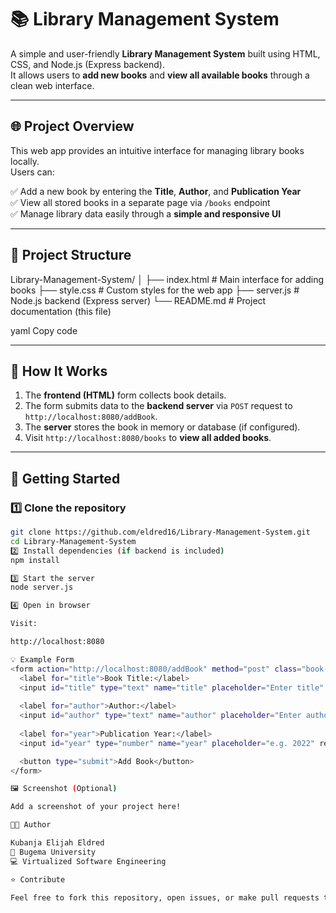 # 📚 Library Management System

A simple and user-friendly **Library Management System** built using HTML, CSS, and Node.js (Express backend).  
It allows users to **add new books** and **view all available books** through a clean web interface.

---

## 🌐 Project Overview

This web app provides an intuitive interface for managing library books locally.  
Users can:

✅ Add a new book by entering the **Title**, **Author**, and **Publication Year**  
✅ View all stored books in a separate page via `/books` endpoint  
✅ Manage library data easily through a **simple and responsive UI**

---

## 🧩 Project Structure

Library-Management-System/
│
├── index.html # Main interface for adding books
├── style.css # Custom styles for the web app
├── server.js # Node.js backend (Express server)
└── README.md # Project documentation (this file)

yaml
Copy code

---

## 🧠 How It Works

1. The **frontend (HTML)** form collects book details.
2. The form submits data to the **backend server** via `POST` request to `http://localhost:8080/addBook`.
3. The **server** stores the book in memory or database (if configured).
4. Visit `http://localhost:8080/books` to **view all added books**.

---

## 🚀 Getting Started

### 1️⃣ Clone the repository
```bash
git clone https://github.com/eldred16/Library-Management-System.git
cd Library-Management-System
2️⃣ Install dependencies (if backend is included)
npm install

3️⃣ Start the server
node server.js

4️⃣ Open in browser

Visit:

http://localhost:8080

💡 Example Form
<form action="http://localhost:8080/addBook" method="post" class="book-form">
  <label for="title">Book Title:</label>
  <input id="title" type="text" name="title" placeholder="Enter title" required>
  
  <label for="author">Author:</label>
  <input id="author" type="text" name="author" placeholder="Enter author name" required>
  
  <label for="year">Publication Year:</label>
  <input id="year" type="number" name="year" placeholder="e.g. 2022" required>

  <button type="submit">Add Book</button>
</form>

🖼️ Screenshot (Optional)

Add a screenshot of your project here!

👨‍💻 Author

Kubanja Elijah Eldred
📍 Bugema University
💻 Virtualized Software Engineering

⭐ Contribute

Feel free to fork this repository, open issues, or make pull requests to improve the project.